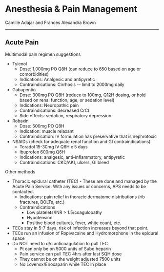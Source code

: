 # Anesthesia & Pain Management 

Camille Adajar and Frances Alexandra Brown 

---

## Acute Pain 
Multimodal pain regimen suggestions
-   Tylenol
	-   Dose: 1,000mg PO Q8H (can reduce to 650 based on age or
    comorbidities)
	-   Indications: Analgesic and antipyretic
 	-   Contraindications: Cirrhosis -- limit to 2000mg daily
-   Gabapentin
	-   Dose: 300mg PO Q8H (reduce to 100mg, Q12H dosing, or hold based on
    renal function, age, or sedation level)
	-   Indications: Neuropathic pain
   	-   Contraindications: decreased CrCl
   	-   Side effects: sedation, respiratory depression
-   Robaxin
  	-   Dose: 500mg PO Q8H
   	-   Indication: muscle relaxant
    -   Contraindication: IV formulation has preservative that is
    nephrotoxic
-   NSAIDs (check for adequate renal function and GI contraindications)
  	-   Toradol 15-30mg IV Q6H x 5 days
	-   Ibuprofen 600mg Q6H
	-   Indications: analgesic, anti-inflammatory, antipyretic
	-   Contraindications: CKD/AKI, ulcers, GI bleed

Other methods
-   Thoracic epidural catheter (TEC) - These are done and managed by the
    Acute Pain Service. With any issues or concerns, APS needs to be
    contacted.
    -   Indications: pain relief in thoracic dermatome distributions (rib
    fractures, BOLTs, etc.)
	-   Contraindications
   		-   Low platelets/INR \> 1.5/coagulopathy
       	-   Hypotension
		-   Positive blood cultures, fever, white count, etc.
-   TECs stay in 5-7 days, risk of infection increases beyond that
    point.
-   TECs run an infusion of Ropivacaine and Hydromorphone in the
    epidural space
-   Do NOT need to d/c anticoagulation to pull TEC
	-   Pt can only be on 5000 units of Subq heparin
	-   Pain service can pull TEC 4hrs after last SQH dose
	-   They cannot be on the weight adjusted 7500 units
	-   No Lovenox/Enoxaparin while TEC in place
